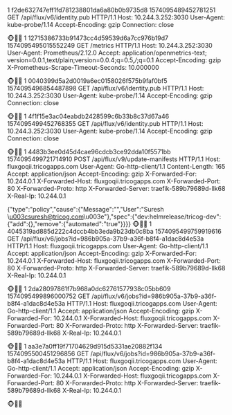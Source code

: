 1 f2de632747eff1fd781238801da6a80b0b9735d8 1574095489452781251
GET /api/flux/v6/identity.pub HTTP/1.1
Host: 10.244.3.252:3030
User-Agent: kube-probe/1.14
Accept-Encoding: gzip
Connection: close


🐵🙈🙉
1 12715386733b91473cc4d59539d6a7cc976b19d7 1574095495015552249
GET /metrics HTTP/1.1
Host: 10.244.3.252:3030
User-Agent: Prometheus/2.12.0
Accept: application/openmetrics-text; version=0.0.1,text/plain;version=0.0.4;q=0.5,*/*;q=0.1
Accept-Encoding: gzip
X-Prometheus-Scrape-Timeout-Seconds: 10.000000


🐵🙈🙉
1 0040399d5a2d0019a6ec0158026f575b9faf0bf5 1574095496854487898
GET /api/flux/v6/identity.pub HTTP/1.1
Host: 10.244.3.252:3030
User-Agent: kube-probe/1.14
Accept-Encoding: gzip
Connection: close


🐵🙈🙉
1 4f1f15e3ac04eabdb2428599c6b33b8c37d67a46 1574095499452768355
GET /api/flux/v6/identity.pub HTTP/1.1
Host: 10.244.3.252:3030
User-Agent: kube-probe/1.14
Accept-Encoding: gzip
Connection: close


🐵🙈🙉
1 4483b3ee0d45d4cae96cdcb3ce92dda10f5571bb 1574095499721714910
POST /api/flux/v9/update-manifests HTTP/1.1
Host: fluxgoqii.tricogapps.com
User-Agent: Go-http-client/1.1
Content-Length: 165
Accept: application/json
Accept-Encoding: gzip
X-Forwarded-For: 10.244.0.1
X-Forwarded-Host: fluxgoqii.tricogapps.com
X-Forwarded-Port: 80
X-Forwarded-Proto: http
X-Forwarded-Server: traefik-589b79689d-llk68
X-Real-Ip: 10.244.0.1

{"type":"policy","cause":{"Message":"","User":"Suresh \u003csuresh@tricog.com\u003e"},"spec":{"dev:helmrelease/tricog-dev":{"add":{},"remove":{"automated":"true"}}}}
🐵🙈🙉
1 4045319ad885d222c4dccb4bb3eda9b23db0c8ba 1574095499759919616
GET /api/flux/v6/jobs?id=986b905a-37b9-a36f-b8f4-a1dac8d4e53a HTTP/1.1
Host: fluxgoqii.tricogapps.com
User-Agent: Go-http-client/1.1
Accept: application/json
Accept-Encoding: gzip
X-Forwarded-For: 10.244.0.1
X-Forwarded-Host: fluxgoqii.tricogapps.com
X-Forwarded-Port: 80
X-Forwarded-Proto: http
X-Forwarded-Server: traefik-589b79689d-llk68
X-Real-Ip: 10.244.0.1


🐵🙈🙉
1 2da28097861f7b968a0dc62761577938c05bb609 1574095499896000752
GET /api/flux/v6/jobs?id=986b905a-37b9-a36f-b8f4-a1dac8d4e53a HTTP/1.1
Host: fluxgoqii.tricogapps.com
User-Agent: Go-http-client/1.1
Accept: application/json
Accept-Encoding: gzip
X-Forwarded-For: 10.244.0.1
X-Forwarded-Host: fluxgoqii.tricogapps.com
X-Forwarded-Port: 80
X-Forwarded-Proto: http
X-Forwarded-Server: traefik-589b79689d-llk68
X-Real-Ip: 10.244.0.1


🐵🙈🙉
1 aa3e7a0ff19f71704629d915d5331ae20882f134 1574095500451296856
GET /api/flux/v6/jobs?id=986b905a-37b9-a36f-b8f4-a1dac8d4e53a HTTP/1.1
Host: fluxgoqii.tricogapps.com
User-Agent: Go-http-client/1.1
Accept: application/json
Accept-Encoding: gzip
X-Forwarded-For: 10.244.0.1
X-Forwarded-Host: fluxgoqii.tricogapps.com
X-Forwarded-Port: 80
X-Forwarded-Proto: http
X-Forwarded-Server: traefik-589b79689d-llk68
X-Real-Ip: 10.244.0.1


🐵🙈🙉
